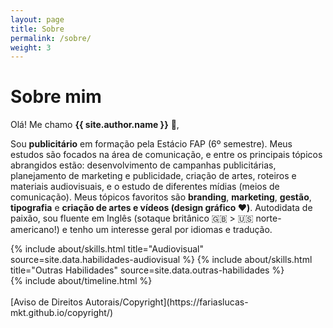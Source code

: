 ```yaml
---
layout: page
title: Sobre
permalink: /sobre/
weight: 3
---
```


# **Sobre mim**

Olá! Me chamo **{{ site.author.name }}** :wave:,<br>

Sou **publicitário** em formação pela Estácio FAP (6º semestre).
Meus estudos são focados na área de comunicação, e entre os principais tópicos abrangidos estão:
desenvolvimento de campanhas publicitárias, planejamento de marketing e publicidade, criação de artes,
roteiros e materiais audiovisuais, e o estudo de diferentes mídias (meios de comunicação).
Meus tópicos favoritos são **branding**, **marketing**, **gestão**, **tipografia** e **criação de artes e vídeos (design gráfico :heart:)**.
Autodidata de paixão, sou fluente em Inglês (sotaque britânico :uk: > :us: norte-americano!) e tenho um interesse geral por idiomas e tradução.

<!--- Meus hobbies incluem livros de ficção, ouvir música (gosto eclético) e ler sobre qualquer tópico interessante que eu achar online.
--->

<div class="row">
{% include about/skills.html title="Audiovisual" source=site.data.habilidades-audiovisual %}
{% include about/skills.html title="Outras Habilidades" source=site.data.outras-habilidades %}
</div>

<div class="row">
{% include about/timeline.html %}
</div>

<br>
[Aviso de Direitos Autorais/Copyright](https://fariaslucas-mkt.github.io/copyright/)
